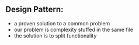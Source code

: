 
## Design Pattern:
- a proven solution to a common problem
- our problem is complexity stuffed in the same file
- the solution is to split functionality